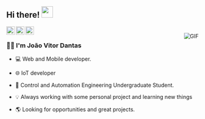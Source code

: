 ## Hi there! <img src="https://raw.githubusercontent.com/iampavangandhi/iampavangandhi/master/gifs/Hi.gif" width="30px"></h2>

  

<a  href="https://twitter.com/DantasJuao">
<img  align="left"  alt="Ajay's Twitter"  width="22px"  src="https://cdn.jsdelivr.net/npm/simple-icons@v3/icons/twitter.svg" />
</a>

<a  href="https://www.instagram.com/juao.dantas/">
<img  align="left"  alt="Ajay's Instagram"  width="22px"  src="https://cdn.jsdelivr.net/npm/simple-icons@3.1.0/icons/instagram.svg" />

</a>
<a  href="https://www.linkedin.com/in/jo%C3%A3o-vitor-dantas-3b7818159/">
<img  align="left"  alt="Ajay's Linkdein"  width="22px"  src="https://cdn.jsdelivr.net/npm/simple-icons@v3/icons/linkedin.svg" />

</a>

<br />

<img  align="right"  alt="GIF"  src="https://media3.giphy.com/media/kbRb4eyCNC0aMz5x68/giphy.gif" />
  

### 🧔🏽  I'm João Vitor Dantas 

- 💻 Web and Mobile developer.

- 🌐  IoT developer
	
-  🔧 Control and Automation Engineering Undergraduate Student.

- 💡 Always working with some personal project and learning new things

- 🌎 Looking for opportunities and great projects.
